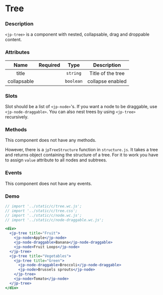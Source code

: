<!-- import '../static/c/tree.wc.js';
import '../static/c/tree.css';
import '../static/c/node.wc.js';
import '../static/c/node-draggable.wc.js'; -->

# Tree

### Description

`<jp-tree>` is a component with nested, collapsable, drag and droppable content.

### Attributes

|  **Name**   | **Required** | **Type**  |  **Description**  |
| :---------: | :----------: | :-------: | :---------------: |
|    title    |              | `string`  | Title of the tree |
| collapsable |              | `boolean` | collapse enabled  |

### Slots

Slot should be a list of `<jp-node>`'s.
If you want a node to be draggable, use `<jp-node-draggable>`.
You can also nest trees by using `<jp-tree>` recursively.

### Methods

This component does not have any methods.

However, there is a `jpTreeStructure` function in `structure.js`. It takes a tree and returns object containing the structure of a tree. For it to work you have to assign `value` attribute to all nodes and subtrees.

### Events

This component does not have any events.

### Demo

```jsx live
// import '../static/c/tree.wc.js';
// import '../static/c/tree.css';
// import '../static/c/node.wc.js';
// import '../static/c/node-draggable.wc.js';

<div>
  <jp-tree title="Fruit">
    <jp-node>Apple</jp-node>
    <jp-node-draggable>Banana</jp-node-draggable>
    <jp-node>Fruit Loops</jp-node>
  </jp-tree>
  <jp-tree title="Vegetables">
    <jp-tree title="Green">
      <jp-node-draggable>Broccoli</jp-node-draggable>
      <jp-node>Brussels sprouts</jp-node>
    </jp-tree>
    <jp-node>Tomato</jp-node>
  </jp-tree>
</div>
```
